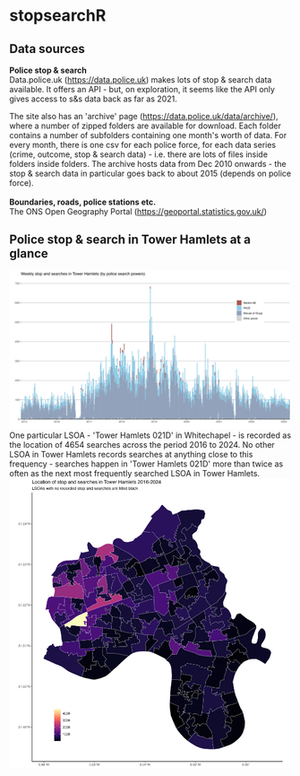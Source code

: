 # stopsearchR
## Data sources
**Police stop & search**<br>
Data.police.uk (https://data.police.uk) makes lots of stop & search data available. It offers an API - but, on exploration, it seems like the API only gives access to s&s data back as far as 2021. 

The site also has an 'archive' page (https://data.police.uk/data/archive/), where a number of zipped folders are available for download. Each folder contains a number of subfolders containing one month's worth of data. For every month, there is one csv for each police force, for each data series (crime, outcome, stop & search data) - i.e. there are lots of files inside folders inside folders. The archive hosts data from Dec 2010 onwards - the stop & search data in particular goes back to about 2015 (depends on police force). 
<br><br>
**Boundaries, roads, police stations etc.**<br>
The ONS Open Geography Portal (https://geoportal.statistics.gov.uk/)

## Police stop & search in Tower Hamlets at a glance
![plot_th_powers_time](https://github.com/katehayes/stopsearchR/blob/main/plots/plot_th_powers_time.png)
<br>
One particular LSOA - 'Tower Hamlets 021D' in Whitechapel - is recorded as the location of 4654 searches across the period 2016 to 2024. No other LSOA in Tower Hamlets records searches at anything close to this frequency - searches happen in 'Tower Hamlets 021D' more than twice as often as the next most frequently searched LSOA in Tower Hamlets.<br>
![plot_th_ss_space](https://github.com/katehayes/stopsearchR/blob/main/plots/plot_th_ss_space.png)
<br>




